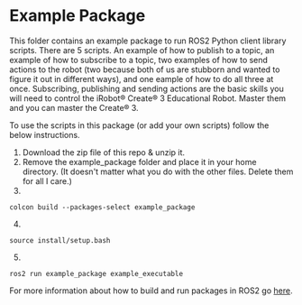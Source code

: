# Example Package 

This folder contains an example package to run ROS2 Python client library scripts. There are 5 scripts. An example of how to publish to a topic, an example of how to subscribe to a topic, two examples of how to send actions to the robot (two because both of us are stubborn and wanted to figure it out in different ways), and one eample of how to do all three at once. Subscribing, publishing and sending actions are the basic skills you will need to control the  iRobot® Create® 3 Educational Robot. Master them and you can master the Create® 3. 

To use the scripts in this package (or add your own scripts) follow the below instructions. 

1. Download the zip file of this repo & unzip it. 
2. Remove the example_package folder and place it in your home directory. (It doesn't matter what you do with the other files. Delete them for all I care.)
3. 
```
colcon build --packages-select example_package
```

4. 
```
source install/setup.bash
```
5. 
```
ros2 run example_package example_executable
```

For more information about how to build and run packages in ROS2 go [here](https://katewujciak.wixsite.com/projectcreate/running-py-files-with-ros2).

